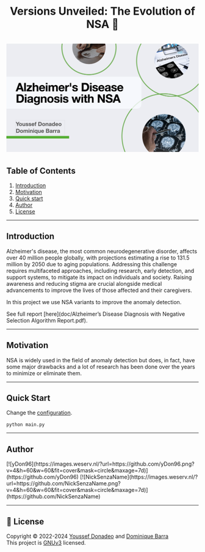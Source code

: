 <h1 align="center">
    Versions Unveiled: The Evolution of NSA 🚀
    <br />
    <br />
    <img src="resources/Banner.png" alt="Banner">
</h1>


## Table of Contents

1. [Introduction](#introduction)
2. [Motivation](#motivation)
3. [Quick start](#quick-start)
4. [Author](#author)
5. [License](#license)
---
## Introduction

Alzheimer's disease, the most common neurodegenerative disorder, affects over 40 million people globally, with projections estimating a rise to 131.5 million by 2050 due to aging populations. Addressing this challenge requires multifaceted approaches, including research, early detection, and support systems, to mitigate its impact on individuals and society. Raising awareness and reducing stigma are crucial alongside medical advancements to improve the lives of those affected and their caregivers.

In this project we use NSA variants to improve the anomaly detection.

See full report [here](doc/Alzheimer’s Disease Diagnosis with Negative Selection Algorithm Report.pdf).

---
## Motivation


NSA is widely used in the field of anomaly detection but does, in fact, have some major drawbacks and
a lot of research has been done over the years to minimize or eliminate them.

---
## Quick Start

Change the [configuration](config/config.yml).

```commandline
python main.py
```

---
## Author

<p float="left">
[![yDon96](https://images.weserv.nl/?url=https://github.com/yDon96.png?v=4&h=60&w=60&fit=cover&mask=circle&maxage=7d)](https://github.com/yDon96)
[![NickSenzaName](https://images.weserv.nl/?url=https://github.com/NickSenzaName.png?v=4&h=60&w=60&fit=cover&mask=circle&maxage=7d)](https://github.com/NickSenzaName)
</p>


---
## 📝 License

Copyright © 2022-2024 [Youssef Donadeo](https://github.com/yDon96) and [Dominique Barra](https://github.com/NickSenzaName) <br/>
This project is [GNUv3]() licensed.
